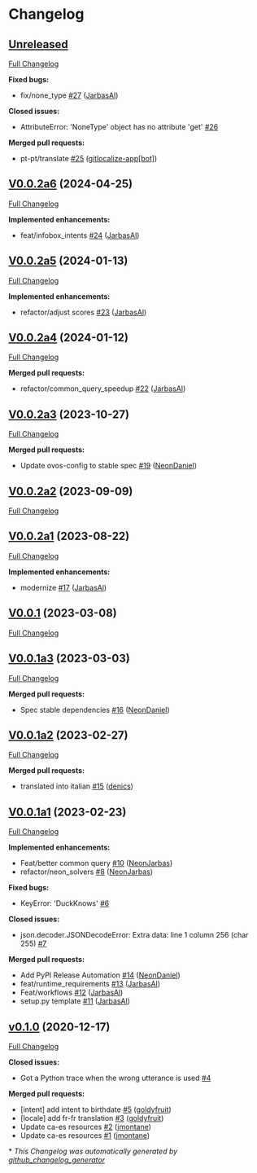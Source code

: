# Changelog

## [Unreleased](https://github.com/OpenVoiceOS/skill-ovos-ddg/tree/HEAD)

[Full Changelog](https://github.com/OpenVoiceOS/skill-ovos-ddg/compare/V0.0.2a6...HEAD)

**Fixed bugs:**

- fix/none\_type [\#27](https://github.com/OpenVoiceOS/skill-ovos-ddg/pull/27) ([JarbasAl](https://github.com/JarbasAl))

**Closed issues:**

- AttributeError: 'NoneType' object has no attribute 'get' [\#26](https://github.com/OpenVoiceOS/skill-ovos-ddg/issues/26)

**Merged pull requests:**

- pt-pt/translate [\#25](https://github.com/OpenVoiceOS/skill-ovos-ddg/pull/25) ([gitlocalize-app[bot]](https://github.com/apps/gitlocalize-app))

## [V0.0.2a6](https://github.com/OpenVoiceOS/skill-ovos-ddg/tree/V0.0.2a6) (2024-04-25)

[Full Changelog](https://github.com/OpenVoiceOS/skill-ovos-ddg/compare/V0.0.2a5...V0.0.2a6)

**Implemented enhancements:**

- feat/infobox\_intents [\#24](https://github.com/OpenVoiceOS/skill-ovos-ddg/pull/24) ([JarbasAl](https://github.com/JarbasAl))

## [V0.0.2a5](https://github.com/OpenVoiceOS/skill-ovos-ddg/tree/V0.0.2a5) (2024-01-13)

[Full Changelog](https://github.com/OpenVoiceOS/skill-ovos-ddg/compare/V0.0.2a4...V0.0.2a5)

**Implemented enhancements:**

- refactor/adjust scores [\#23](https://github.com/OpenVoiceOS/skill-ovos-ddg/pull/23) ([JarbasAl](https://github.com/JarbasAl))

## [V0.0.2a4](https://github.com/OpenVoiceOS/skill-ovos-ddg/tree/V0.0.2a4) (2024-01-12)

[Full Changelog](https://github.com/OpenVoiceOS/skill-ovos-ddg/compare/V0.0.2a3...V0.0.2a4)

**Merged pull requests:**

- refactor/common\_query\_speedup [\#22](https://github.com/OpenVoiceOS/skill-ovos-ddg/pull/22) ([JarbasAl](https://github.com/JarbasAl))

## [V0.0.2a3](https://github.com/OpenVoiceOS/skill-ovos-ddg/tree/V0.0.2a3) (2023-10-27)

[Full Changelog](https://github.com/OpenVoiceOS/skill-ovos-ddg/compare/V0.0.2a2...V0.0.2a3)

**Merged pull requests:**

- Update ovos-config to stable spec [\#19](https://github.com/OpenVoiceOS/skill-ovos-ddg/pull/19) ([NeonDaniel](https://github.com/NeonDaniel))

## [V0.0.2a2](https://github.com/OpenVoiceOS/skill-ovos-ddg/tree/V0.0.2a2) (2023-09-09)

[Full Changelog](https://github.com/OpenVoiceOS/skill-ovos-ddg/compare/V0.0.2a1...V0.0.2a2)

## [V0.0.2a1](https://github.com/OpenVoiceOS/skill-ovos-ddg/tree/V0.0.2a1) (2023-08-22)

[Full Changelog](https://github.com/OpenVoiceOS/skill-ovos-ddg/compare/V0.0.1...V0.0.2a1)

**Implemented enhancements:**

- modernize [\#17](https://github.com/OpenVoiceOS/skill-ovos-ddg/pull/17) ([JarbasAl](https://github.com/JarbasAl))

## [V0.0.1](https://github.com/OpenVoiceOS/skill-ovos-ddg/tree/V0.0.1) (2023-03-08)

[Full Changelog](https://github.com/OpenVoiceOS/skill-ovos-ddg/compare/V0.0.1a3...V0.0.1)

## [V0.0.1a3](https://github.com/OpenVoiceOS/skill-ovos-ddg/tree/V0.0.1a3) (2023-03-03)

[Full Changelog](https://github.com/OpenVoiceOS/skill-ovos-ddg/compare/V0.0.1a2...V0.0.1a3)

**Merged pull requests:**

- Spec stable dependencies [\#16](https://github.com/OpenVoiceOS/skill-ovos-ddg/pull/16) ([NeonDaniel](https://github.com/NeonDaniel))

## [V0.0.1a2](https://github.com/OpenVoiceOS/skill-ovos-ddg/tree/V0.0.1a2) (2023-02-27)

[Full Changelog](https://github.com/OpenVoiceOS/skill-ovos-ddg/compare/V0.0.1a1...V0.0.1a2)

**Merged pull requests:**

- translated into italian [\#15](https://github.com/OpenVoiceOS/skill-ovos-ddg/pull/15) ([denics](https://github.com/denics))

## [V0.0.1a1](https://github.com/OpenVoiceOS/skill-ovos-ddg/tree/V0.0.1a1) (2023-02-23)

[Full Changelog](https://github.com/OpenVoiceOS/skill-ovos-ddg/compare/v0.1.0...V0.0.1a1)

**Implemented enhancements:**

- Feat/better common query [\#10](https://github.com/OpenVoiceOS/skill-ovos-ddg/pull/10) ([NeonJarbas](https://github.com/NeonJarbas))
- refactor/neon\_solvers [\#8](https://github.com/OpenVoiceOS/skill-ovos-ddg/pull/8) ([NeonJarbas](https://github.com/NeonJarbas))

**Fixed bugs:**

- KeyError: 'DuckKnows' [\#6](https://github.com/OpenVoiceOS/skill-ovos-ddg/issues/6)

**Closed issues:**

- json.decoder.JSONDecodeError: Extra data: line 1 column 256 \(char 255\) [\#7](https://github.com/OpenVoiceOS/skill-ovos-ddg/issues/7)

**Merged pull requests:**

- Add PyPI Release Automation [\#14](https://github.com/OpenVoiceOS/skill-ovos-ddg/pull/14) ([NeonDaniel](https://github.com/NeonDaniel))
- feat/runtime\_requirements [\#13](https://github.com/OpenVoiceOS/skill-ovos-ddg/pull/13) ([JarbasAl](https://github.com/JarbasAl))
- Feat/workflows [\#12](https://github.com/OpenVoiceOS/skill-ovos-ddg/pull/12) ([JarbasAl](https://github.com/JarbasAl))
- setup.py template [\#11](https://github.com/OpenVoiceOS/skill-ovos-ddg/pull/11) ([JarbasAl](https://github.com/JarbasAl))

## [v0.1.0](https://github.com/OpenVoiceOS/skill-ovos-ddg/tree/v0.1.0) (2020-12-17)

[Full Changelog](https://github.com/OpenVoiceOS/skill-ovos-ddg/compare/fc5ed5acb4e0ddadbc28050676065abad8fb2c1d...v0.1.0)

**Closed issues:**

- Got a Python trace when the wrong utterance is used [\#4](https://github.com/OpenVoiceOS/skill-ovos-ddg/issues/4)

**Merged pull requests:**

- \[intent\] add intent to birthdate [\#5](https://github.com/OpenVoiceOS/skill-ovos-ddg/pull/5) ([goldyfruit](https://github.com/goldyfruit))
- \[locale\] add fr-fr translation [\#3](https://github.com/OpenVoiceOS/skill-ovos-ddg/pull/3) ([goldyfruit](https://github.com/goldyfruit))
- Update ca-es resources [\#2](https://github.com/OpenVoiceOS/skill-ovos-ddg/pull/2) ([jmontane](https://github.com/jmontane))
- Update ca-es resources [\#1](https://github.com/OpenVoiceOS/skill-ovos-ddg/pull/1) ([jmontane](https://github.com/jmontane))



\* *This Changelog was automatically generated by [github_changelog_generator](https://github.com/github-changelog-generator/github-changelog-generator)*

